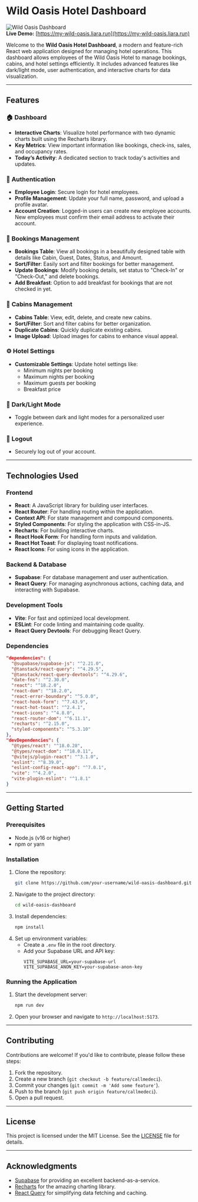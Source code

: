 # Wild Oasis Hotel Dashboard

![Wild Oasis Dashboard](https://my-wild-oasis.liara.run)  
**Live Demo:** [https://my-wild-oasis.liara.run](https://my-wild-oasis.liara.run)

Welcome to the **Wild Oasis Hotel Dashboard**, a modern and feature-rich React web application designed for managing hotel operations. This dashboard allows employees of the Wild Oasis Hotel to manage bookings, cabins, and hotel settings efficiently. It includes advanced features like dark/light mode, user authentication, and interactive charts for data visualization.

---

## Features

### 🏠 **Dashboard**
- **Interactive Charts**: Visualize hotel performance with two dynamic charts built using the Recharts library.
- **Key Metrics**: View important information like bookings, check-ins, sales, and occupancy rates.
- **Today’s Activity**: A dedicated section to track today's activities and updates.

### 🔐 **Authentication**
- **Employee Login**: Secure login for hotel employees.
- **Profile Management**: Update your full name, password, and upload a profile avatar.
- **Account Creation**: Logged-in users can create new employee accounts. New employees must confirm their email address to activate their account.

### 📅 **Bookings Management**
- **Bookings Table**: View all bookings in a beautifully designed table with details like Cabin, Guest, Dates, Status, and Amount.
- **Sort/Filter**: Easily sort and filter bookings for better management.
- **Update Bookings**: Modify booking details, set status to "Check-In" or "Check-Out," and delete bookings.
- **Add Breakfast**: Option to add breakfast for bookings that are not checked in yet.

### 🏡 **Cabins Management**
- **Cabins Table**: View, edit, delete, and create new cabins.
- **Sort/Filter**: Sort and filter cabins for better organization.
- **Duplicate Cabins**: Quickly duplicate existing cabins.
- **Image Upload**: Upload images for cabins to enhance visual appeal.

### ⚙️ **Hotel Settings**
- **Customizable Settings**: Update hotel settings like:
  - Minimum nights per booking
  - Maximum nights per booking
  - Maximum guests per booking
  - Breakfast price

### 🌙 **Dark/Light Mode**
- Toggle between dark and light modes for a personalized user experience.

### 🚪 **Logout**
- Securely log out of your account.

---

## Technologies Used

### Frontend
- **React**: A JavaScript library for building user interfaces.
- **React Router**: For handling routing within the application.
- **Context API**: For state management and compound components.
- **Styled Components**: For styling the application with CSS-in-JS.
- **Recharts**: For building interactive charts.
- **React Hook Form**: For handling form inputs and validation.
- **React Hot Toast**: For displaying toast notifications.
- **React Icons**: For using icons in the application.

### Backend & Database
- **Supabase**: For database management and user authentication.
- **React Query**: For managing asynchronous actions, caching data, and interacting with Supabase.

### Development Tools
- **Vite**: For fast and optimized local development.
- **ESLint**: For code linting and maintaining code quality.
- **React Query Devtools**: For debugging React Query.

### Dependencies
```json
"dependencies": {
  "@supabase/supabase-js": "^2.21.0",
  "@tanstack/react-query": "^4.29.5",
  "@tanstack/react-query-devtools": "^4.29.6",
  "date-fns": "^2.30.0",
  "react": "^18.2.0",
  "react-dom": "^18.2.0",
  "react-error-boundary": "^5.0.0",
  "react-hook-form": "^7.43.9",
  "react-hot-toast": "^2.4.1",
  "react-icons": "^4.8.0",
  "react-router-dom": "^6.11.1",
  "recharts": "^2.15.0",
  "styled-components": "^5.3.10"
},
"devDependencies": {
  "@types/react": "^18.0.28",
  "@types/react-dom": "^18.0.11",
  "@vitejs/plugin-react": "^3.1.0",
  "eslint": "^8.39.0",
  "eslint-config-react-app": "^7.0.1",
  "vite": "^4.2.0",
  "vite-plugin-eslint": "^1.8.1"
}
```

---

## Getting Started

### Prerequisites
- Node.js (v16 or higher)
- npm or yarn

### Installation
1. Clone the repository:
   ```bash
   git clone https://github.com/your-username/wild-oasis-dashboard.git
   ```
2. Navigate to the project directory:
   ```bash
   cd wild-oasis-dashboard
   ```
3. Install dependencies:
   ```bash
   npm install
   ```
4. Set up environment variables:
   - Create a `.env` file in the root directory.
   - Add your Supabase URL and API key:
     ```env
     VITE_SUPABASE_URL=your-supabase-url
     VITE_SUPABASE_ANON_KEY=your-supabase-anon-key
     ```

### Running the Application
1. Start the development server:
   ```bash
   npm run dev
   ```
2. Open your browser and navigate to `http://localhost:5173`.

---

## Contributing
Contributions are welcome! If you'd like to contribute, please follow these steps:
1. Fork the repository.
2. Create a new branch (`git checkout -b feature/callmedeci`).
3. Commit your changes (`git commit -m 'Add some feature'`).
4. Push to the branch (`git push origin feature/callmedeci`).
5. Open a pull request.

---

## License
This project is licensed under the MIT License. See the [LICENSE](LICENSE) file for details.

---

## Acknowledgments
- [Supabase](https://supabase.com) for providing an excellent backend-as-a-service.
- [Recharts](https://recharts.org/) for the amazing charting library.
- [React Query](https://tanstack.com/query) for simplifying data fetching and caching.
